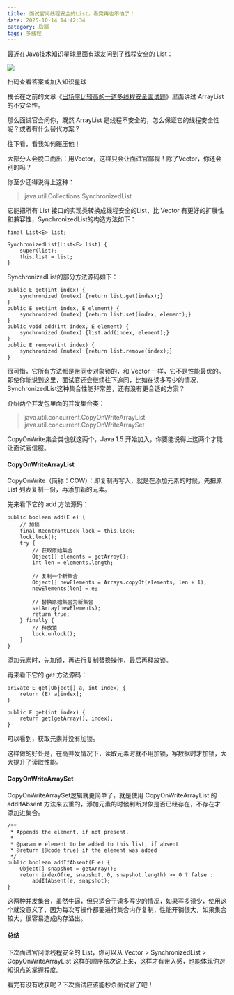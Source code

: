 ```yaml
---
title: 面试官问线程安全的List，看完再也不怕了！
date: 2025-10-14 14:42:34
category: 后端
tags: 多线程
---
```


最近在Java技术知识星球里面有球友问到了线程安全的 List：

![](http://img.javastack.cn/20190927184141.png)

扫码查看答案或加入知识星球

栈长在之前的文章《[出场率比较高的一道多线程安全面试题](https://mp.weixin.qq.com/s/oA-uEbzNYA4KYwLtRWXRVw)》里面讲过 ArrayList 的不安全性。

那么面试官会问你，既然 ArrayList 是线程不安全的，怎么保证它的线程安全性呢？或者有什么替代方案？

往下看，看我如何碾压他！

大部分人会脱口而出：用Vector，这样只会让面试官鄙视！除了Vector，你还会别的吗？

你至少还得说得上这种：

> java.util.Collections.SynchronizedList

它能把所有 List 接口的实现类转换成线程安全的List，比 Vector 有更好的扩展性和兼容性，SynchronizedList的构造方法如下：

```
final List<E> list;

SynchronizedList(List<E> list) {
    super(list);
    this.list = list;
}
```

SynchronizedList的部分方法源码如下：

```
public E get(int index) {
    synchronized (mutex) {return list.get(index);}
}
public E set(int index, E element) {
    synchronized (mutex) {return list.set(index, element);}
}
public void add(int index, E element) {
    synchronized (mutex) {list.add(index, element);}
}
public E remove(int index) {
    synchronized (mutex) {return list.remove(index);}
}
```

很可惜，它所有方法都是带同步对象锁的，和 Vector 一样，它不是性能最优的。即使你能说到这里，面试官还会继续往下追问，比如在读多写少的情况，SynchronizedList这种集合性能非常差，还有没有更合适的方案？

介绍两个并发包里面的并发集合类：

> java.util.concurrent.CopyOnWriteArrayList
> java.util.concurrent.CopyOnWriteArraySet

CopyOnWrite集合类也就这两个，Java 1.5 开始加入，你要能说得上这两个才能让面试官信服。

#### CopyOnWriteArrayList

CopyOnWrite（简称：COW）：即复制再写入，就是在添加元素的时候，先把原 List 列表复制一份，再添加新的元素。


先来看下它的 add 方法源码：

```
public boolean add(E e) {
    // 加锁
    final ReentrantLock lock = this.lock;
    lock.lock();
    try {
        // 获取原始集合
        Object[] elements = getArray();
        int len = elements.length;
        
        // 复制一个新集合
        Object[] newElements = Arrays.copyOf(elements, len + 1);
        newElements[len] = e;
        
        // 替换原始集合为新集合
        setArray(newElements);
        return true;
    } finally {
        // 释放锁
        lock.unlock();
    }
}
```

添加元素时，先加锁，再进行复制替换操作，最后再释放锁。

再来看下它的 get 方法源码：

```
private E get(Object[] a, int index) {
    return (E) a[index];
}

public E get(int index) {
    return get(getArray(), index);
}
```

可以看到，获取元素并没有加锁。

这样做的好处是，在高并发情况下，读取元素时就不用加锁，写数据时才加锁，大大提升了读取性能。

#### CopyOnWriteArraySet

CopyOnWriteArraySet逻辑就更简单了，就是使用 CopyOnWriteArrayList 的 addIfAbsent 方法来去重的，添加元素的时候判断对象是否已经存在，不存在才添加进集合。

```
/**
 * Appends the element, if not present.
 *
 * @param e element to be added to this list, if absent
 * @return {@code true} if the element was added
 */
public boolean addIfAbsent(E e) {
    Object[] snapshot = getArray();
    return indexOf(e, snapshot, 0, snapshot.length) >= 0 ? false :
        addIfAbsent(e, snapshot);
}
```

这两种并发集合，虽然牛逼，但只适合于读多写少的情况，如果写多读少，使用这个就没意义了，因为每次写操作都要进行集合内存复制，性能开销很大，如果集合较大，很容易造成内存溢出。

#### 总结

下次面试官问你线程安全的 List，你可以从 Vector > SynchronizedList > CopyOnWriteArrayList 这样的顺序依次说上来，这样才有带入感，也能体现你对知识点的掌握程度。

看完有没有收获呢？下次面试应该能秒杀面试官了吧！

